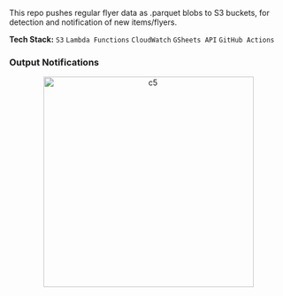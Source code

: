 This repo pushes regular flyer data as .parquet blobs to S3 buckets, for detection and notification of new items/flyers. <br>

<b>Tech Stack:</b> ```S3``` ```Lambda Functions``` ```CloudWatch``` ```GSheets API``` ```GitHub Actions```<br>

### Output Notifications
<p align="center">
  <img width="380" alt="c5" src="https://github.com/user-attachments/assets/755b9487-aad9-46f9-919b-3b5b76854934"><br>
</p>
